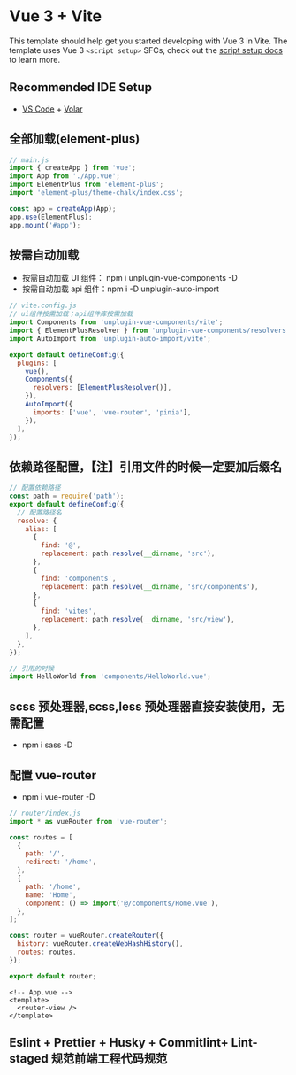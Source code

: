 # Vue 3 + Vite

This template should help get you started developing with Vue 3 in Vite. The template uses Vue 3 `<script setup>` SFCs, check out the [script setup docs](https://v3.vuejs.org/api/sfc-script-setup.html#sfc-script-setup) to learn more.

## Recommended IDE Setup

- [VS Code](https://code.visualstudio.com/) + [Volar](https://marketplace.visualstudio.com/items?itemName=Vue.volar)

## 全部加载(element-plus)

```js
// main.js
import { createApp } from 'vue';
import App from './App.vue';
import ElementPlus from 'element-plus';
import 'element-plus/theme-chalk/index.css';

const app = createApp(App);
app.use(ElementPlus);
app.mount('#app');
```

## 按需自动加载

- 按需自动加载 UI 组件： npm i unplugin-vue-components -D
- 按需自动加载 api 组件：npm i -D unplugin-auto-import

```js
// vite.config.js
// ui组件按需加载；api组件库按需加载
import Components from 'unplugin-vue-components/vite';
import { ElementPlusResolver } from 'unplugin-vue-components/resolvers';
import AutoImport from 'unplugin-auto-import/vite';

export default defineConfig({
  plugins: [
    vue(),
    Components({
      resolvers: [ElementPlusResolver()],
    }),
    AutoImport({
      imports: ['vue', 'vue-router', 'pinia'],
    }),
  ],
});
```

## 依赖路径配置，【注】引用文件的时候一定要加后缀名

```js
// 配置依赖路径
const path = require('path');
export default defineConfig({
  // 配置路径名
  resolve: {
    alias: [
      {
        find: '@',
        replacement: path.resolve(__dirname, 'src'),
      },
      {
        find: 'components',
        replacement: path.resolve(__dirname, 'src/components'),
      },
      {
        find: 'vites',
        replacement: path.resolve(__dirname, 'src/view'),
      },
    ],
  },
});

// 引用的时候
import HelloWorld from 'components/HelloWorld.vue';
```

## scss 预处理器,scss,less 预处理器直接安装使用，无需配置

- npm i sass -D

## 配置 vue-router

- npm i vue-router -D

```js
// router/index.js
import * as vueRouter from 'vue-router';

const routes = [
  {
    path: '/',
    redirect: '/home',
  },
  {
    path: '/home',
    name: 'Home',
    component: () => import('@/components/Home.vue'),
  },
];

const router = vueRouter.createRouter({
  history: vueRouter.createWebHashHistory(),
  routes: routes,
});

export default router;
```

```vue
<!-- App.vue -->
<template>
  <router-view />
</template>
```

## Eslint + Prettier + Husky + Commitlint+ Lint-staged 规范前端工程代码规范
